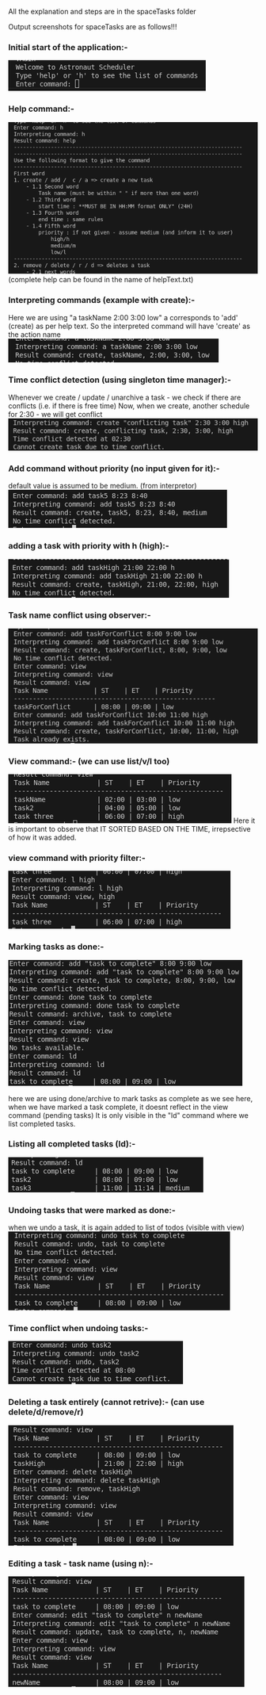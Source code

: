 All the explanation and steps are in the spaceTasks folder 

Output screenshots for spaceTasks are as follows!!!

### Initial start of the application:- 

![start](image.png)

###  Help command:- 
![help](image-1.png)
(complete help can be found in the name of helpText.txt)

###  Interpreting commands (example with create):-
Here we are using "a taskName 2:00 3:00 low" 
a corresponds to 'add' (create) as per help text. 
So the interpreted command will have 'create' as the action name 
![interpretor](image-2.png)

###  Time conflict detection (using singleton time manager):- 
Whenever we create / update / unarchive a task - we check if there are conflicts (i.e. if there is free time)
Now, when we create, another schedule for 2:30 - we will get conflict
![time conflict](image-3.png)

###  Add command without priority (no input given for it):- 
default value is assumed to be medium. (from interpretor)
![add wihout priority](image-6.png)

###  adding a task with priority with h (high):- 
![h prioritty](image-12.png)

###  Task name conflict using observer:- 
![task name conflict](image-7.png)

###  View command:- (we can use list/v/l too)
![view all](image-4.png)
Here it is important to observe that IT SORTED BASED ON THE TIME, irrepsective of how it was added. 

###  view command with priority filter:-
![view priority filter](image-5.png)

###  Marking tasks as done:-
![done](image-8.png)

here we are using done/archive to mark tasks as complete 
as we see here, when we have marked a task complete, it doesnt reflect in the view command (pending tasks)
It is only visible in the "ld" command where we list completed tasks. 

### Listing all completed tasks (ld):- 
![ld](image-9.png)

###  Undoing tasks that were marked as done:-
when we undo a task, it is again added to list of todos (visible with view)
![undo](image-10.png)

###  Time conflict when undoing tasks:- 
![alt text](image-11.png)

###  Deleting a task entirely (cannot retrive):- (can use delete/d/remove/r)
![deleting](image-13.png)

###  Editing a task - task name (using n):- 
![updating name of a task ](image-14.png)


